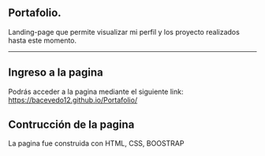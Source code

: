 ## Portafolio.

Landing-page que permite visualizar mi perfil y los proyecto realizados hasta este momento.

***

## Ingreso a la pagina

Podrás acceder a la pagina mediante el siguiente link: https://bacevedo12.github.io/Portafolio/

## Contrucción de la pagina

La pagina fue construida con HTML, CSS, BOOSTRAP 